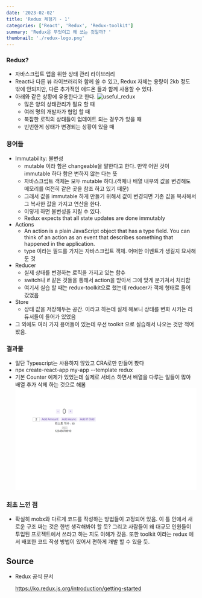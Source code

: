 ```yaml
---
date: '2023-02-02'
title: 'Redux 체험기 - 1'
categories: ['React', 'Redux', 'Redux-toolkit']
summary: 'Redux은 무엇이고 왜 쓰는 것일까? '
thumbnail: './redux-logo.png'
---
```


### Redux?

- 자바스크립트 앱을 위한 상태 관리 라이브러리
- React나 다른 뷰 라이브러리와 함께 쓸 수 있고, Redux 자체는 용량이 2kb 정도 밖에 안되지만, 다른 추가적인 애드온 들과 함께 사용할 수 있다.
- 아래와 같은 상황에 유용한다고 한다.
![useful_redux](https://user-images.githubusercontent.com/21151247/220909048-7b355df0-2dc4-4511-95de-1961e657957f.png)
  - 많은 양의 상태관리가 필요 할 때
  - 여러 명의 개발자가 협업 할 때
  - 복잡한 로직의 상태들이 업데이트 되는 경우가 있을 때
  - 빈번한게 상태가 변경되는 상황이 있을 때

### 용어들 
- Immutability: 불변성
  - mutable 이라 함은 changeable을 말한다고 한다. 만약 어떤 것이 immutable 하다 함은 변하지 않는 다는 뜻
  - 자바스크립트 객체는 모두 mutable 하다.(객체나 배열 내부의 값을 변경해도 메모리를 여전히 같은 곳을 참조 하고 있기 때문)
  - 그래서 값을 immutable 하게 만들기 위해서 값이 변경되면 기존 값을 복사해서 그 복사한 값을 가지고 연산을 한다.
  - 이렇게 하면 불변성을 지킬 수 있다.
  - Redux expects that all state updates are done immutably
- Actions
  - An action is a plain JavaScript object that has a type field. You can think of an action as an event that describes something that happened in the application.
  - type 이라는 필드를 가지는 자바스크립트 객체. 어떠한 이벤트가 생길지 묘사해둔 것
- Reducer
  - 실제 상태를 변경하는 로직을 가지고 있는 함수
  - switch나 if 같은 것들을 통해서 action을 받아서 그에 맞게 분기쳐서 처리함
  - 여기서 실습 할 때는 redux-toolkit으로 했는데 reducer가 객체 형태로 들어 갔었음
- Store
  - 상태 값을 저장해두는 공간. 이라고 하는데 실제 해보니 상태를 변화 시키는 리듀서들이 들어가 있었음
- 그 외에도 여러 가지 용어들이 있는데 우선 toolkit 으로 실습해서 나오는 것만 적어봤음. 

### 결과물
- 일단 Typescript는 사용하지 않았고 CRA로만 만들어 봤다
- npx create-react-app my-app --template redux
- 기본 Counter 예제가 있었는데 실제로 서비스 하면서 배열을 다루는 일들이 많아 배열 추가 삭제 하는 것으로 해봄 
  ![test_result](test_result.png)

### 최초 느낀 점
- 확실히 mobx와 다르게 코드를 작성하는 방법들이 고정되어 있음. 이 틀 안에서 새로운 구조 짜는 것은 한번 생각해봐야 할 듯?
그리고 사람들이 왜 대규모 인원들이 투입된 프로젝트에서 쓰라고 하는 지도 이해가 갔음. 또한 toolkit 이라는 
redux 에서 배포한 코드 작성 방법이 있어서 편하게 개발 할 수 있을 듯. 


## Source

- Redux 공식 문서

  [<https://ko.redux.js.org/introduction/getting-started>](<https://ko.redux.js.org/introduction/getting-started>)